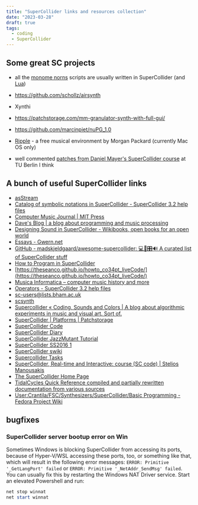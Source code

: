```yaml
---
title: "SuperCollider links and resources collection"
date: "2023-03-28"
draft: true
tags:
  - coding
  - SuperCollider
---
```


## Some great SC projects

- all the [monome norns](https://norns.community/) scripts are usually written in SuperCollider (and [Lua](http://www.lua.org/))

- https://github.com/schollz/airsynth

- Xynthi

- https://patchstorage.com/mm-granulator-synth-with-full-gui/

- https://github.com/marcinpiet/nuPG_1.0

- [Ripple](https://web.archive.org/web/20111007041602/http://www.morganpackard.com/Ripple/Ripple.zip) - a free musical environment by Morgan Packard (currently Mac OS only)

- well commented [patches from Daniel Mayer's SuperCollider course](../static/cmaktuell.zip) at TU Berlin I think

## A bunch of useful SuperCollider links

- [asStream](http://subnaught.org/supercollider/)
- [Catalog of symbolic notations in SuperCollider - SuperCollider 3.2 help files](http://danielnouri.org/docs/SuperColliderHelp/Language/SymbolicNotations.html)
- [Computer Music Journal | MIT Press](https://direct.mit.edu/comj)
- [Dave's Blog | a blog about programming and music processing](https://www.davehofmann.de/)
- [Designing Sound in SuperCollider - Wikibooks, open books for an open world](https://en.wikibooks.org/wiki/Designing_Sound_in_SuperCollider?fbclid=IwAR3ztj0PdqxNzUaSLsuR4atKtwgRcyQtHAj_-318jI_LJheyiVAvorB_q4I)
- [Essays - Gwern.net](https://www.gwern.net/index)
- [GitHub - madskjeldgaard/awesome-supercollider: 💻🎹🎛🔊 A curated list of SuperCollider stuff](https://github.com/madskjeldgaard/awesome-supercollider)
- [How to Program in SuperCollider](http://sc3howto.blogspot.com/)
- [https://theseanco.github.io/howto_co34pt_liveCode/](https://theseanco.github.io/howto_co34pt_liveCode/)
- [Musica Informatica – computer music history and more](https://www.musicainformatica.org/)
- [Operators - SuperCollider 3.2 help files](http://danielnouri.org/docs/SuperColliderHelp/Language/Operators.html)
- [sc-users@lists.bham.ac.uk](https://sc-users.bham.ac.narkive.com/)
- [scsynth](https://scsynth.org/)
- [Supercollider « Coding, Sounds and Colors | A blog about algorithmic experiments in music and visual art. Sort of.](http://www.kimri.org/blog/?cat=2)
- [SuperCollider | Platforms | Patchstorage](https://patchstorage.com/platform/supercollider/)
- [SuperCollider Code](https://sccode.org/)
- [SuperCollider Diary](https://nagasm.org/ASL/SuperCollider/index5.html)
- [SuperCollider JazzMutant Tutorial](https://web.archive.org/web/20060714191322/http://www.jazzmutant.com/workshop_softrelatedissueslist.php?id=supercollider)
- [SuperCollider SS2016 1](https://de.slideshare.net/chikashi1/supercollider-ss2016-1?fbclid=IwAR3pAXgRHZZ06YwqPbmodqaViAa4uS8kbjf7lj2o4Zc3zeq-AUOkpDzRkGE)
- [SuperCollider swiki](https://swiki.hfbk-hamburg.de/MusicTechnology/6)
- [Supercollider Tasks](http://rhoadley.org/courses/tech_resources/supercollider/tasks/BBCut.php)
- [SuperCollider, Real-time and Interactive: course (SC code) | Stelios Manousakis](http://modularbrains.net/portfolio/supercollider-real-time-interactive-course-sc-code/)
- [The SuperCollider Home Page](http://www.audiosynth.com/)
- [TidalCycles Quick Reference compiled and partially rewritten documentation from various sources](https://gist.github.com/mxactvtd/bf3fb357a419c7f063b98dfd9a66cf78)
- [User:Crantila/FSC/Synthesizers/SuperCollider/Basic Programming - Fedora Project Wiki](https://fedoraproject.org/wiki/User:Crantila/FSC/Synthesizers/SuperCollider/Basic_Programming#.22Do_This_While.22)

## bugfixes

### SuperCollider server bootup error on Win

Sometimes Windows is blocking SuperCollider from accessing its ports, because of Hyper-V/WSL accessing these ports, too, or something like that, which will result in the following error messages: `ERROR: Primitive '_GetLangPort' failed` or `ERROR: Primitive '_NetAddr_SendMsg' failed`. You can usually fix this by restarting the Windows NAT Driver service. Start an elevated Powershell and run:

```powershell
net stop winnat
net start winnat
```
